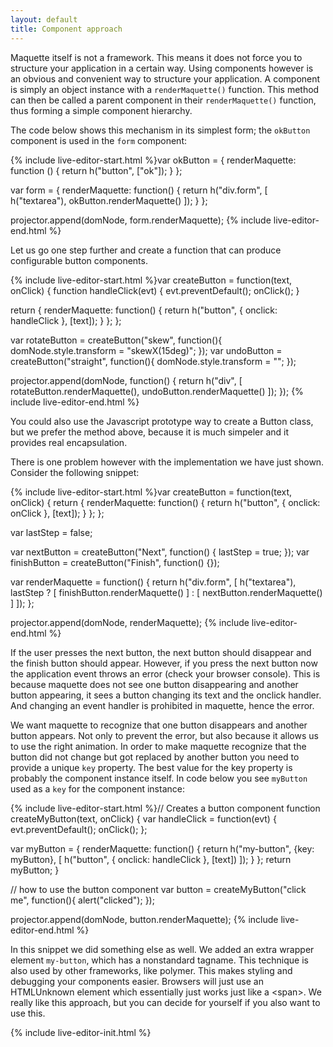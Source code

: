 ```yaml
---
layout: default
title: Component approach
---
```

Maquette itself is not a framework. 
This means it does not force you to structure your application in a certain way.
Using components however is an obvious and convenient way to structure your application.
A component is simply an object instance with a `renderMaquette()` function.
This method can then be called a parent component in their `renderMaquette()` function,
thus forming a simple component hierarchy.

The code below shows this mechanism in its simplest form; the `okButton` component is used in the `form` component:

{% include live-editor-start.html %}var okButton = {
  renderMaquette: function () {
    return h("button", ["ok"]);
  }
};

var form = {
  renderMaquette: function() {
    return h("div.form", [
      h("textarea"),
      okButton.renderMaquette()
    ]);
  }
};

projector.append(domNode, form.renderMaquette);
{% include live-editor-end.html %}

Let us go one step further and create a function that can produce configurable button components.

{% include live-editor-start.html %}var createButton = function(text, onClick) {
  function handleClick(evt) {
    evt.preventDefault();
    onClick();
  }

  return {
    renderMaquette: function() {
      return h("button", { onclick: handleClick }, [text]);
    }
  };
};

var rotateButton = createButton("skew", function(){ domNode.style.transform = "skewX(15deg)"; });
var undoButton = createButton("straight", function(){ domNode.style.transform = ""; });

projector.append(domNode, function() { 
  return h("div", [
    rotateButton.renderMaquette(),
    undoButton.renderMaquette()
  ]); 
});
{% include live-editor-end.html %}

You could also use the Javascript prototype way to create a Button class, but we prefer the
method above, because it is much simpeler and it provides real encapsulation.

There is one problem however with the implementation we have just shown. Consider the following snippet:

{% include live-editor-start.html %}var createButton = function(text, onClick) {
  return {
    renderMaquette: function() {
      return h("button", { onclick: onClick }, [text]);
    }
  };
};

var lastStep = false;

var nextButton = createButton("Next", function() {
  lastStep = true;
});
var finishButton = createButton("Finish", function() {});

var renderMaquette = function() {
  return h("div.form", [
    h("textarea"),
    lastStep ? [
      finishButton.renderMaquette()
    ] : [
      nextButton.renderMaquette()
    ]
  ]);
};

projector.append(domNode, renderMaquette);
{% include live-editor-end.html %}
        
If the user presses the next button, the next button should disappear and the finish button should appear.
However, if you press the next button now the application event throws an error (check your browser console).
This is because maquette does not see one button disappearing and another button appearing, 
it sees a button changing its text and the onclick handler.
And changing an event handler is prohibited in maquette, hence the error.

We want maquette to recognize that one button disappears and another button appears.
Not only to prevent the error, but also because it allows us to use the right animation.
In order to make maquette recognize that the button did not change but got replaced by another button you need to 
provide a unique `key` property. The best value for the key property is probably the component instance itself.
In code below you see `myButton` used as a `key` for the component instance:

{% include live-editor-start.html %}// Creates a button component
function createMyButton(text, onClick) {
  var handleClick = function(evt) {
    evt.preventDefault();
    onClick();
  };

  var myButton = {
    renderMaquette: function() {
      return h("my-button", {key: myButton}, [ 
        h("button", { onclick: handleClick }, [text])
      ]);
    }
  };
  return myButton;
}

// how to use the button component
var button = createMyButton("click me", function(){ alert("clicked"); });

projector.append(domNode, button.renderMaquette);
{% include live-editor-end.html %}

In this snippet we did something else as well. We added an extra wrapper element `my-button`, which has a nonstandard tagname.
This technique is also used by other frameworks, like polymer. This makes styling and debugging your components easier.
Browsers will just use an HTMLUnknown element which essentially just works just like a &lt;span&gt;. 
We really like this approach, but you can decide for yourself if you also want to use this.

{% include live-editor-init.html %}

